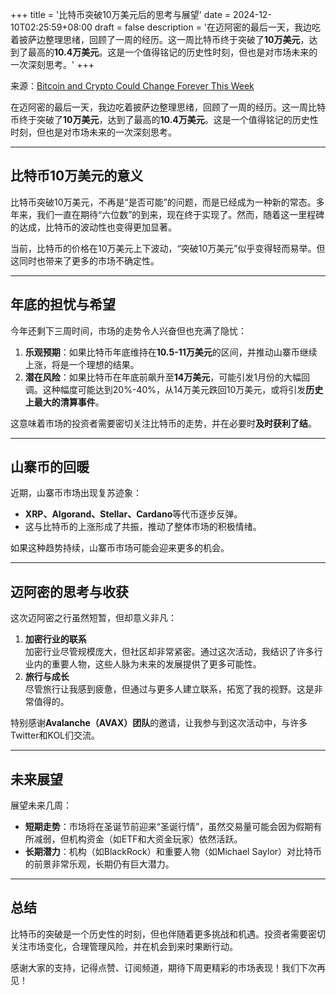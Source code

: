 +++
title = '比特币突破10万美元后的思考与展望'
date = 2024-12-10T02:25:59+08:00
draft = false
description = '在迈阿密的最后一天，我边吃着披萨边整理思绪，回顾了一周的经历。这一周比特币终于突破了**10万美元**，达到了最高的**10.4万美元**。这是一个值得铭记的历史性时刻，但也是对市场未来的一次深刻思考。'
+++

来源：[Bitcoin and Crypto Could Change Forever This Week](https://www.youtube.com/watch?v=c4E2DrS5vSk)

在迈阿密的最后一天，我边吃着披萨边整理思绪，回顾了一周的经历。这一周比特币终于突破了**10万美元**，达到了最高的**10.4万美元**。这是一个值得铭记的历史性时刻，但也是对市场未来的一次深刻思考。

---

## **比特币10万美元的意义**

比特币突破10万美元，不再是“是否可能”的问题，而是已经成为一种新的常态。多年来，我们一直在期待“六位数”的到来，现在终于实现了。然而，随着这一里程碑的达成，比特币的波动性也变得更加显著。

当前，比特币的价格在10万美元上下波动，“突破10万美元”似乎变得轻而易举。但这同时也带来了更多的市场不确定性。

---

## **年底的担忧与希望**

今年还剩下三周时间，市场的走势令人兴奋但也充满了隐忧：

1. **乐观预期**：如果比特币年底维持在**10.5-11万美元**的区间，并推动山寨币继续上涨，将是一个理想的结果。
2. **潜在风险**：如果比特币在年底前飙升至**14万美元**，可能引发1月份的大幅回调。这种幅度可能达到20%-40%，从14万美元跌回10万美元，或将引发**历史上最大的清算事件**。

这意味着市场的投资者需要密切关注比特币的走势，并在必要时**及时获利了结**。

---

## **山寨币的回暖**

近期，山寨币市场出现复苏迹象：

- **XRP、Algorand、Stellar、Cardano**等代币逐步反弹。
- 这与比特币的上涨形成了共振，推动了整体市场的积极情绪。

如果这种趋势持续，山寨币市场可能会迎来更多的机会。

---

## **迈阿密的思考与收获**

这次迈阿密之行虽然短暂，但却意义非凡：

1. **加密行业的联系**  
   加密行业尽管规模庞大，但社区却非常紧密。通过这次活动，我结识了许多行业内的重要人物，这些人脉为未来的发展提供了更多可能性。
2. **旅行与成长**  
   尽管旅行让我感到疲惫，但通过与更多人建立联系，拓宽了我的视野。这是非常值得的。

特别感谢**Avalanche（AVAX）团队**的邀请，让我参与到这次活动中，与许多Twitter和KOL们交流。

---

## **未来展望**
展望未来几周：
- **短期走势**：市场将在圣诞节前迎来“圣诞行情”，虽然交易量可能会因为假期有所减弱，但机构资金（如ETF和大资金玩家）依然活跃。
- **长期潜力**：机构（如BlackRock）和重要人物（如Michael Saylor）对比特币的前景非常乐观，长期仍有巨大潜力。

---

## **总结**
比特币的突破是一个历史性的时刻，但也伴随着更多挑战和机遇。投资者需要密切关注市场变化，合理管理风险，并在机会到来时果断行动。

感谢大家的支持，记得点赞、订阅频道，期待下周更精彩的市场表现！我们下次再见！
